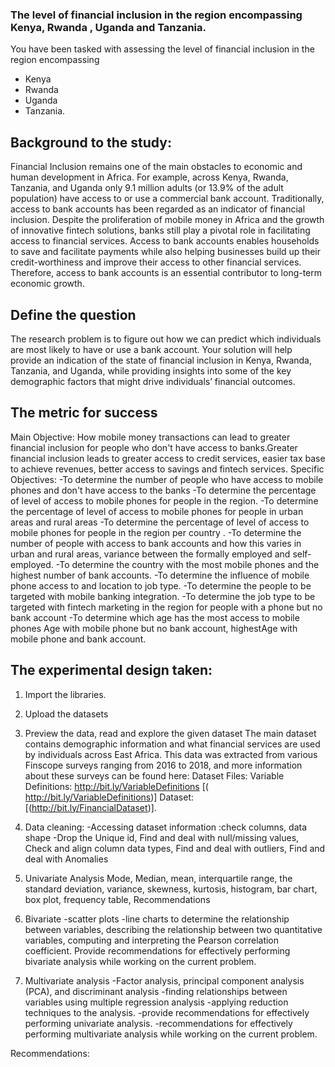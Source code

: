 ### The level of financial inclusion in the region encompassing Kenya, Rwanda , Uganda and Tanzania.
You have been tasked with assessing the level of financial inclusion in the region encompassing 
* Kenya
* Rwanda 
* Uganda 
* Tanzania.
## Background to the study:
Financial Inclusion remains one of the main obstacles to economic and human development in Africa. For example, across Kenya, Rwanda, Tanzania, and Uganda only 9.1 million adults (or 13.9% of the adult population) have access to or use a commercial bank account. Traditionally, access to bank accounts has been regarded as an indicator of financial inclusion. Despite the proliferation of mobile money in Africa and the growth of innovative fintech solutions, banks still play a pivotal role in facilitating access to financial services. Access to bank accounts enables households to save and facilitate payments while also helping businesses build up their credit-worthiness and improve their access to other financial services. Therefore, access to bank accounts is an essential contributor to long-term economic growth.

## Define the question
The research problem is to figure out how we can predict which individuals are most likely to have or use a bank account. Your solution will help provide an indication of the state of financial inclusion in Kenya, Rwanda, Tanzania, and Uganda, while providing insights into some of the key demographic factors that might drive individuals’ financial outcomes.

## The metric for success
Main Objective: How mobile money transactions can lead to greater financial inclusion for people who don't have access to banks.Greater financial inclusion leads to greater access to credit services, easier tax base to achieve revenues, better access to savings and fintech services.
Specific Objectives: -To determine the number of people who have access to mobile phones and don't have access to the banks -To determine the percentage of level of access to mobile phones for people in the region. -To determine the percentage of level of access to mobile phones for people in urban areas and rural areas -To determine the percentage of level of access to mobile phones for people in the region per country . -To determine the number of people with access to bank accounts and how this varies in urban and rural areas, variance between the formally employed and self-employed. -To determine the country with the most mobile phones and the highest number of bank accounts. -To determine the influence of mobile phone access to and location to job type. -To determine the people to be targeted with mobile banking integration. -To determine the job type to be targeted with fintech marketing in the region for people with a phone but no bank account -To determine which age has the most access to mobile phones Age with mobile phone but no bank account, highestAge with mobile phone and bank account.

## The experimental design taken:
1. Import the libraries.
2. Upload the datasets
3. Preview the data, read and explore the given dataset
The main dataset contains demographic information and what financial services are used by individuals across East Africa. This data was extracted from various Finscope surveys ranging from 2016 to 2018, and more information about these surveys can be found here: Dataset Files: Variable Definitions: http://bit.ly/VariableDefinitions [( http://bit.ly/VariableDefinitions)] Dataset: [(http://bit.ly/FinancialDataset)].

4. Data cleaning:
-Accessing dataset information :check columns, data shape -Drop the Unique id, Find and deal with null/missing values, Check and align column data types, Find and deal with outliers, Find and deal with Anomalies

5. Univariate Analysis
Mode, Median, mean, interquartile range, the standard deviation, variance, skewness, kurtosis, histogram, bar chart, box plot, frequency table, Recommendations

6. Bivariate
-scatter plots -line charts to determine the relationship between variables, describing the relationship between two quantitative variables, computing and interpreting the Pearson correlation coefficient. Provide recommendations for effectively performing bivariate analysis while working on the current problem.

7. Multivariate analysis
-Factor analysis, principal component analysis (PCA), and discriminant analysis -finding relationships between variables using multiple regression analysis -applying reduction techniques to the analysis. -provide recommendations for effectively performing univariate analysis. -recommendations for effectively performing multivariate analysis while working on the current problem.

Recommendations:
